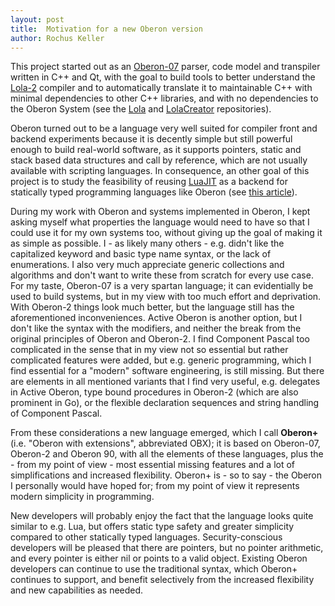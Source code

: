 ```yaml
---
layout: post
title:  Motivation for a new Oberon version
author: Rochus Keller
---
```


This project started out as an [Oberon-07](http://www.projectoberon.net/wirth/Oberon/Oberon07.Report.pdf) parser, code model and transpiler written in C++ and Qt, with the goal to build tools to better understand the [Lola-2](https://www.inf.ethz.ch/personal/wirth/Lola/Lola2.pdf) compiler and to automatically translate it to maintainable C++ with minimal dependencies to other C++ libraries, and with no dependencies to the Oberon System (see the [Lola](https://github.com/rochus-keller/lola) and [LolaCreator](https://github.com/rochus-keller/lolacreator) repositories).

Oberon turned out to be a language very well suited for compiler front and backend experiments because it is decently simple but still powerful enough to build real-world software, as it supports pointers, static and stack based data structures and call by reference, which are not usually available with scripting languages. In consequence, an other goal of this project is to study the feasibility of reusing [LuaJIT](http://luajit.org/) as a backend for statically typed programming languages like Oberon (see [this article](https://medium.com/@rochus.keller/implementing-call-by-reference-and-call-by-name-in-lua-47b9d1003cc2)). 

During my work with Oberon and systems implemented in Oberon, I kept asking myself what properties the language would need to have so that I could use it for my own systems too, without giving up the goal of making it as simple as possible. I - as likely many others - e.g. didn't like the capitalized keyword and basic type name syntax, or the lack of enumerations. I also very much appreciate generic collections and algorithms and don't want to write these from scratch for every use case. For my taste, Oberon-07 is a very spartan language; it can evidentially be used to build systems, but in my view with too much effort and deprivation. With Oberon-2 things look much better, but the language still has the aforementioned inconveniences. Active Oberon is another option, but I don't like the syntax with the modifiers, and neither the break from the original principles of Oberon and Oberon-2. I find Component Pascal too complicated in the sense that in my view not so essential but rather complicated features were added, but e.g. generic programming, which I find essential for a "modern" software engineering, is still missing. But there are elements in all mentioned variants that I find very useful, e.g. delegates in Active Oberon, type bound procedures in Oberon-2 (which are also prominent in Go), or the flexible declaration sequences and string handling of Component Pascal.

From these considerations a new language emerged, which I call **Oberon+** (i.e. "Oberon with extensions", abbreviated OBX); it is based on Oberon-07, Oberon-2 and Oberon 90, with all the elements of these languages, plus the - from my point of view - most essential missing features and a lot of simplifications and increased flexibility. Oberon+ is - so to say - the Oberon I personally would have hoped for; from my point of view it represents modern simplicity in programming. 

New developers will probably enjoy the fact that the language looks quite similar to e.g. Lua, but offers static type safety and greater simplicity compared to other statically typed languages. Security-conscious developers will be pleased that there are pointers, but no pointer arithmetic, and every pointer is either nil or points to a valid object. Existing Oberon developers can continue to use the traditional syntax, which Oberon+ continues to support, and benefit selectively from the increased flexibility and new capabilities as needed. 


